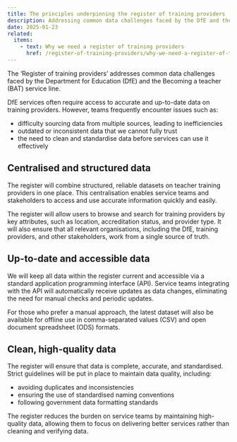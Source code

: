 ```yaml
---
title: The principles underpinning the register of training providers
description: Addressing common data challenges faced by the DfE and the Becoming a teacher service line
date: 2025-01-23
related:
  items:
    - text: Why we need a register of training providers
      href: /register-of-training-providers/why-we-need-a-register-of-training-providers/
---
```


The ‘Register of training providers’ addresses common data challenges faced by the Department for Education (DfE) and the Becoming a teacher (BAT) service line.

DfE services often require access to accurate and up-to-date data on training providers. However, teams frequently encounter issues such as:

- difficulty sourcing data from multiple sources, leading to inefficiencies
- outdated or inconsistent data that we cannot fully trust
- the need to clean and standardise data before services can use it effectively

## Centralised and structured data

The register will combine structured, reliable datasets on teacher training providers in one place. This centralisation enables service teams and stakeholders to access and use accurate information quickly and easily.

The register will allow users to browse and search for training providers by key attributes, such as location, accreditation status, and provider type. It will also ensure that all relevant organisations, including the DfE, training providers, and other stakeholders, work from a single source of truth.

## Up-to-date and accessible data

We will keep all data within the register current and accessible via a standard application programming interface (API). Service teams integrating with the API will automatically receive updates as data changes, eliminating the need for manual checks and periodic updates.

For those who prefer a manual approach, the latest dataset will also be available for offline use in comma-separated values (CSV) and open document spreadsheet (ODS) formats.

## Clean, high-quality data

The register will ensure that data is complete, accurate, and standardised. Strict guidelines will be put in place to maintain data quality, including:

- avoiding duplicates and inconsistencies
- ensuring the use of standardised naming conventions
- following government data formatting standards

The register reduces the burden on service teams by maintaining high-quality data, allowing them to focus on delivering better services rather than cleaning and verifying data.
